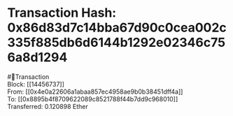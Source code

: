 
Transaction Hash: 0x86d83d7c14bba67d90c0cea002c335f885db6d6144b1292e02346c756a8d1294
====================================================================================
  
#💸Transaction  
Block: [[14456737]]  
From: [[0x4e0a22606a1abaa857ec4958ae9b0b38451dff4a]]  
To: [[0x8895b4f8709622089c8521788f44b7dd9c968010]]  
Transferred: 0.120898 Ether